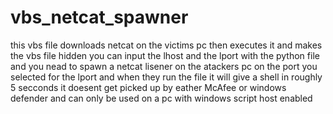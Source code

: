 # vbs_netcat_spawner
this vbs file downloads netcat on the victims pc then executes it and makes the vbs file hidden
you can input the lhost and the lport with the python file and you nead to spawn a netcat lisener on the atackers pc on the port you selected for the lport and when they run the file it will give a shell in roughly 5 secconds
it doesent get picked up by eather McAfee or windows defender and can only be used on a pc with windows script host enabled
